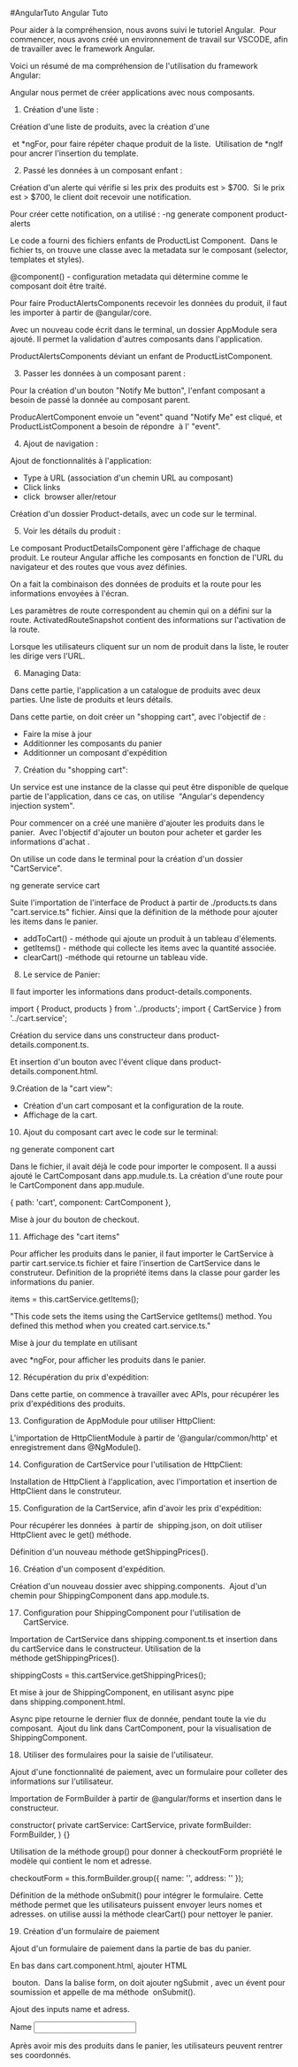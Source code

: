 #AngularTuto
Angular Tuto

Pour aider à la compréhension, nous avons suivi le tutoriel Angular. 
Pour commencer, nous avons créé un environnement de travail sur VSCODE, afin de travailler avec le framework Angular. 



Voici un résumé de ma compréhension de l'utilisation du framework Angular: 

Angular nous permet de créer applications avec nous composants.

1. Création d'une liste :

Création d'une liste de produits, avec la création d'une <div>  et *ngFor, pour faire répéter chaque produit de la liste.  Utilisation de *ngIf pour ancrer l'insertion du template. 

2. Passé les données à un composant enfant :

Création d'un alerte qui vérifie si les prix des produits est > $700. 
Si le prix est > $700, le client doit recevoir une notification. 

Pour créer cette notification, on a utilisé :
-ng generate component product-alerts 

Le code a fourni des fichiers enfants de ProductList Component. 
Dans le fichier ts, on trouve une classe avec la metadata sur le composant (selector, templates et styles).

@component() - configuration metadata qui détermine comme le composant doit être traité.

Pour faire ProductAlertsComponents recevoir les données du produit, il faut les importer à partir de @angular/core.

Avec un nouveau code écrit dans le terminal, un dossier AppModule sera ajouté. Il permet la validation d'autres composants dans l'application. 

ProductAlertsComponents déviant un enfant de ProductListComponent.

3. Passer les données à un composant parent :

Pour la création d'un bouton "Notify Me button", l'enfant composant a besoin de passé la donnée au composant parent.

ProducAlertComponent envoie un "event" quand "Notify Me" est cliqué, et ProductListComponent a besoin de répondre  à l' "event". 

4. Ajout de navigation :

Ajout de fonctionnalités à l'application:
- Type à URL (association d'un chemin URL au composant)
- Click links
- click  browser aller/retour 

Création d'un dossier Product-details, avec un code sur le terminal. 


5. Voir les détails du produit :

Le composant ProductDetailsComponent gère l'affichage de chaque produit. Le routeur Angular affiche les composants en fonction de l'URL du navigateur et des routes que vous avez définies.

On a fait la combinaison des données de produits et la route pour les informations envoyées à l'écran. 

Les paramètres de route correspondent au chemin qui on a défini sur la route. ActivatedRouteSnapshot contient des informations sur l'activation de la route.

Lorsque les utilisateurs cliquent sur un nom de produit dans la liste, le router les dirige vers l'URL. 

6. Managing Data:

Dans cette partie, l'application a un catalogue de produits avec deux parties. Une liste de produits et leurs détails.

Dans cette partie, on doit créer un "shopping cart", avec l'objectif de :

- Faire la mise à jour 
- Additionner les composants du panier 
- Additionner un composant d'expédition 

7. Création du "shopping cart":

Un service est une instance de la classe qui peut être disponible de quelque partie de l'application, dans ce cas, on utilise  "Angular's dependency injection system". 

Pour commencer on a créé une manière d'ajouter les produits dans le panier.  Avec l'objectif d'ajouter un bouton pour acheter et garder les informations d'achat . 

On utilise un code dans le terminal pour la création d'un dossier "CartService". 

ng generate service cart 

Suite l'importation de l'interface de Product à partir de ./products.ts dans "cart.service.ts" fichier. Ainsi que la définition de la méthode pour ajouter les items dans le panier. 

 - addToCart() - méthode qui ajoute un produit à un tableau d'élements.
 - getItems() - méthode qui collecte les items avec la quantité associée.
 - clearCart() -méthode qui retourne un tableau vide. 

 8. Le service de Panier:

Il faut importer les informations dans product-details.components.

import { Product, products } from '../products';
import { CartService } from '../cart.service';

Création du service dans uns constructeur dans product-details.component.ts. 

Et insertion d'un bouton avec l'évent clique dans product-details.component.html.

9.Création de la "cart view":

- Création d'un cart composant et la configuration de la route.
- Affichage de la cart. 

10. Ajout du composant cart avec le code sur le terminal:

ng generate component cart

Dans le fichier, il avait déjà le code pour importer le composent.  Il a aussi ajouté le CartComposant dans app.mudule.ts.
La création d'une route pour le CartComponent dans app.mudule. 

{ path: 'cart', component: CartComponent },

Mise à jour du bouton de checkout.

11. Affichage des "cart items" 

Pour afficher les produits dans le panier, il faut importer le CartService à partir  cart.service.ts fichier et faire l'insertion  de CartService dans le construteur. 
Definition de la propriété items dans la classe pour garder les informations du panier. 

 items = this.cartService.getItems();

"This code sets the items using the CartService getItems() method. You defined this method when you created cart.service.ts."

Mise à jour du template en utilisant  <div> avec *ngFor, pour afficher les produits dans le panier. 

12. Récupération du prix d'expédition:
 
Dans cette partie, on commence à travailler avec APIs, pour récupérer les prix d'expéditions des produits. 

13. Configuration de AppModule pour utiliser HttpClient:

L'importation de HttpClientModule à partir de '@angular/common/http' et enregistrement dans @NgModule(). 


14. Configuration de CartService pour l'utilisation de HttpClient:

Installation de HttpClient à l'application, avec l'importation et insertion de HttpClient dans le construteur. 

15. Configuration de la CartService, afin d'avoir les prix d'expédition: 

Pour récupérer les données  à partir de 
shipping.json, on doit utiliser HttpClient avec le get() méthode. 

Définition d'un nouveau méthode getShippingPrices().

16. Création d'un composent d'expédition. 

Création d'un nouveau dossier avec shipping.components. 
Ajout d'un chemin pour ShippingComponent dans app.module.ts. 

17. Configuration pour ShippingComponent pour l'utilisation de CartService. 

Importation de CartService dans shipping.component.ts et insertion dans du cartService dans le constructeur.
Utilisation de la méthode getShippingPrices(). 

shippingCosts = this.cartService.getShippingPrices();

Et mise à jour de ShippingComponent, en utilisant async pipe dans shipping.component.html.

Async pipe retourne le dernier flux de donnée, pendant toute la vie du composant. 
Ajout du link dans CartComponent, pour la visualisation de ShippingComponent. 

18. Utiliser des formulaires pour la saisie de l'utilisateur. 

Ajout d'une fonctionnalité de paiement, avec un formulaire pour colleter des informations sur l'utilisateur. 

Importation de FormBuilder à partir de @angular/forms et insertion dans le constructeur. 

constructor(
    private cartService: CartService,
    private formBuilder: FormBuilder,
 ) {}


Utilisation de la méthode group() pour donner à checkoutForm propriété le modèle qui contient le nom et adresse. 

checkoutForm = this.formBuilder.group({
    name: '',
    address: ''
  });

Définition de la méthode onSubmit() pour intégrer le formulaire.  Cette méthode permet que les utilisateurs puissent envoyer leurs  nomes et adresses.  on utilise aussi la méthode clearCart() pour nettoyer le panier. 


19. Création d'un formulaire de paiement

Ajout d'un formulaire de paiement dans  la partie de bas du panier. 

En bas dans cart.component.html, ajouter HTML <form>  bouton.  Dans la balise form, on doit ajouter ngSubmit , avec un évent pour soumission et appelle de ma méthode  onSubmit(). 

Ajout des inputs name et adress. 
<div>
    <label for="name">
      Name
    </label>
    <input id="name" type="text" formControlName="name">
  </div>

Après avoir mis des produits dans le panier, les utilisateurs peuvent rentrer ses coordonnés. 



 




  







 







